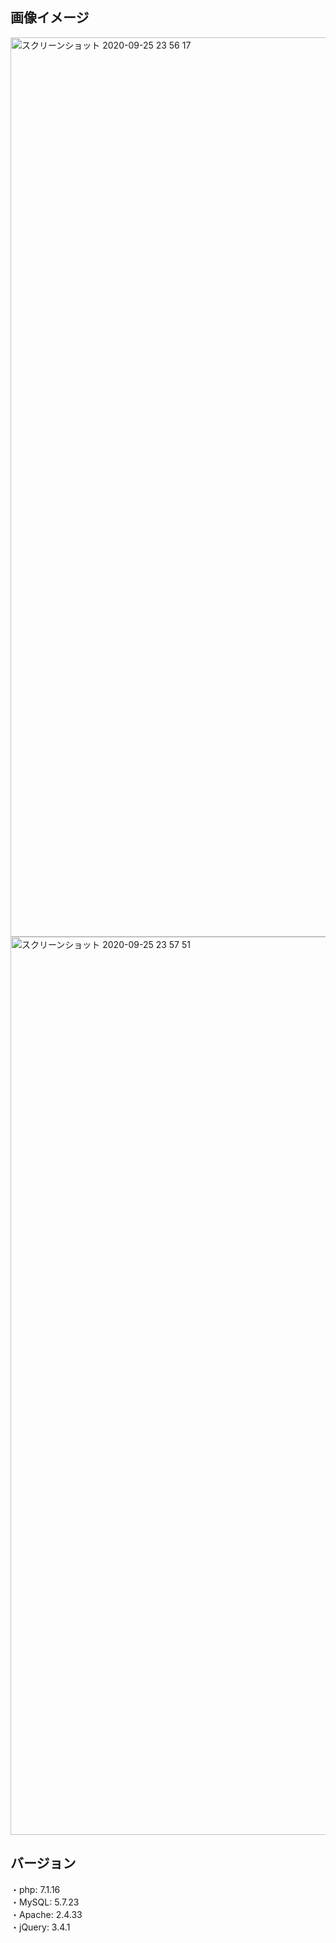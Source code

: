 ## 画像イメージ

<img width="1439" alt="スクリーンショット 2020-09-25 23 56 17" src="https://user-images.githubusercontent.com/71754476/94282640-0523f100-ff8b-11ea-84c4-87479ca388c4.png">  
<img width="1437" alt="スクリーンショット 2020-09-25 23 57 51" src="https://user-images.githubusercontent.com/71754476/94282653-09e8a500-ff8b-11ea-8a6c-ad9dc73af1d6.png">

## バージョン
・php: 7.1.16  
・MySQL: 5.7.23  
・Apache: 2.4.33  
・jQuery: 3.4.1  
